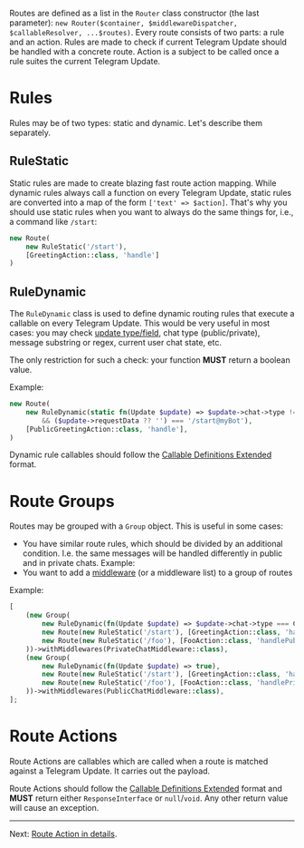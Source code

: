 Routes are defined as a list in the `Router` class constructor (the last parameter):
`new Router($container, $middlewareDispatcher, $callableResolver, ...$routes)`. Every route consists of two parts:
a rule and an action. Rules are made to check if current Telegram Update should be handled with a concrete route.
Action is a subject to be called once a rule suites the current Telegram Update.

# Rules
Rules may be of two types: static and dynamic. Let's describe them separately.

## RuleStatic
Static rules are made to create blazing fast route action mapping. While dynamic rules always call a function
on every Telegram Update, static rules are converted into a map of the form `['text' => $action]`. That's why
you should use static rules when you want to always do the same things for, i.e., a command like `/start`:
```php
new Route(
    new RuleStatic('/start'), 
    [GreetingAction::class, 'handle']
)
```

## RuleDynamic

The `RuleDynamic` class is used to define dynamic routing rules that execute a callable on every Telegram Update.
This would be very useful in most cases: you may check [update type/field](https://core.telegram.org/bots/api#update),
chat type (public/private), message substring or regex, current user chat state, etc.

The only restriction for such a check: your function **MUST** return a boolean value.

Example: 
```php
new Route(
    new RuleDynamic(static fn(Update $update) => $update->chat->type !== ChatType::PRIVATE
        && ($update->requestData ?? '') === '/start@myBot'),
    [PublicGreetingAction::class, 'handle'],
)
```

Dynamic rule callables should follow the [Callable Definitions Extended](../key-concepts/04-extended-callable-definitions.md) format. 

# Route Groups

Routes may be grouped with a `Group` object. This is useful in some cases:
- You have similar route rules, which should be divided by an additional condition. I.e. the same messages will be
    handled differently in public and in private chats. Example:
- You want to add a [middleware](../key-concepts/02-middlewares.md) (or a middleware list) to a group of routes

Example:
```php
[
    (new Group(
        new RuleDynamic(fn(Update $update) => $update->chat->type === ChatType::PRIVATE),
        new Route(new RuleStatic('/start'), [GreetingAction::class, 'handlePublic']),
        new Route(new RuleStatic('/foo'), [FooAction::class, 'handlePublic']),
    ))->withMiddlewares(PrivateChatMiddleware::class),
    (new Group(
        new RuleDynamic(fn(Update $update) => true),
        new Route(new RuleStatic('/start'), [GreetingAction::class, 'handlePrivate']),
        new Route(new RuleStatic('/foo'), [FooAction::class, 'handlePrivate']),
    ))->withMiddlewares(PublicChatMiddleware::class),
];
```

# Route Actions

Route Actions are callables which are called when a route is matched against a Telegram Update. It carries out the payload.

Route Actions should follow the [Callable Definitions Extended](../key-concepts/04-extended-callable-definitions.md) format and
**MUST** return either `ResponseInterface` or `null`/`void`. Any other return value will cause an exception.

------

Next: [Route Action in details](./05-route-actions).
